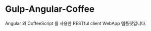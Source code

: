 Gulp-Angular-Coffee
===================

Angular 와 CoffeeScript 를 사용한 RESTful client WebApp 템플릿입니다.
